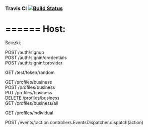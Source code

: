 ### Travis CI [![Build Status](https://travis-ci.org/Studio-Projektowe-AGH/PA_Gateway.svg)](https://travis-ci.org/Studio-Projektowe-AGH/PA_Gateway)
======
Host:
=================================
Ścieżki:

POST          /auth/signup                  
POST          /auth/signin/credentials      
POST          /auth/signin/:provider        

GET           /test/token/random            

GET           /profiles/business            
POST          /profiles/business            
PUT           /profiles/business            
DELETE        /profiles/business            
GET           /profiles/business/all        

GET           /profiles/individual          


POST          /events/:action                 controllers.EventsDispatcher.dispatch(action)